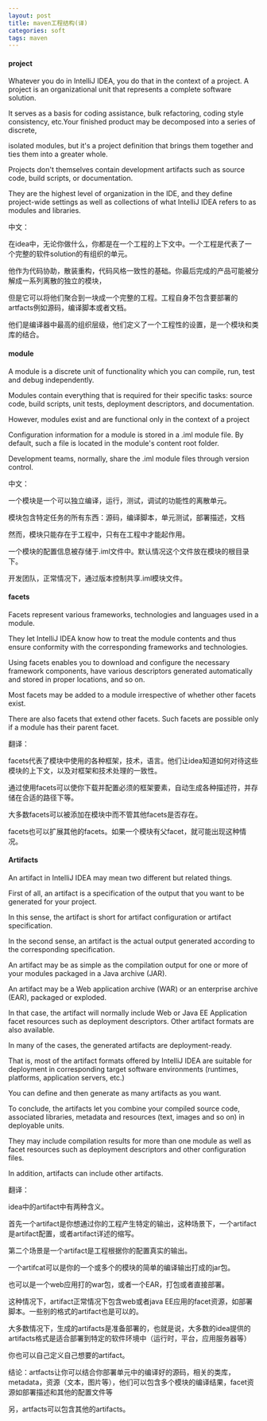 ```yaml
---
layout: post
title: maven工程结构(译)
categories: soft
tags: maven
---
```


#### project
Whatever you do in IntelliJ IDEA, you do that in the context of a project. A project is an organizational unit that represents a complete software solution.

It serves as a basis for coding assistance, bulk refactoring, coding style consistency, etc.Your finished product may be decomposed into a series of discrete,

isolated modules, but it's a project definition that brings them together and ties them into a greater whole.

Projects don't themselves contain development artifacts such as source code, build scripts, or documentation.

They are the highest level of organization in the IDE, and they define project-wide settings as well as collections of what IntelliJ IDEA refers to as modules and libraries.

中文：

在idea中，无论你做什么，你都是在一个工程的上下文中。一个工程是代表了一个完整的软件solution的有组织的单元。

他作为代码协助，散装重构，代码风格一致性的基础。你最后完成的产品可能被分解成一系列离散的独立的模块，

但是它可以将他们聚合到一块成一个完整的工程。工程自身不包含要部署的artfacts例如源码，编译脚本或者文档。

他们是编译器中最高的组织层级，他们定义了一个工程性的设置，是一个模块和类库的结合。

#### module
A module is a discrete unit of functionality which you can compile, run, test and debug independently.

Modules contain everything that is required for their specific tasks: source code, build scripts, unit tests, deployment descriptors, and documentation.

However, modules exist and are functional only in the context of a project

Configuration information for a module is stored in a .iml module file. By default, such a file is located in the module's content root folder.

Development teams, normally, share the .iml module files through version control.

中文：

一个模块是一个可以独立编译，运行，测试，调试的功能性的离散单元。

模块包含特定任务的所有东西：源码，编译脚本，单元测试，部署描述，文档

然而，模块只能存在于工程中，只有在工程中才能起作用。

一个模块的配置信息被存储于.iml文件中。默认情况这个文件放在模块的根目录下。

开发团队，正常情况下，通过版本控制共享.iml模块文件。

#### facets
Facets represent various frameworks, technologies and languages used in a module.

They let IntelliJ IDEA know how to treat the module contents and thus ensure conformity with the corresponding frameworks and technologies.

Using facets enables you to download and configure the necessary framework components, have various descriptors generated automatically and stored in proper locations, and so on.

Most facets may be added to a module irrespective of whether other facets exist.

There are also facets that extend other facets. Such facets are possible only if a module has their parent facet.

翻译：

facets代表了模块中使用的各种框架，技术，语言。他们让idea知道如何对待这些模块的上下文，以及对框架和技术处理的一致性。

通过使用facets可以使你下载并配置必须的框架要素，自动生成各种描述符，并存储在合适的路径下等。

大多数facets可以被添加在模块中而不管其他facets是否存在。

facets也可以扩展其他的facets。如果一个模块有父facet，就可能出现这种情况。

#### Artifacts
An artifact in IntelliJ IDEA may mean two different but related things.

First of all, an artifact is a specification of the output that you want to be generated for your project.

In this sense, the artifact is short for artifact configuration or artifact specification.

In the second sense, an artifact is the actual output generated according to the corresponding specification.

An artifact may be as simple as the compilation output for one or more of your modules packaged in a Java archive (JAR).

An artifact may be a Web application archive (WAR) or an enterprise archive (EAR), packaged or exploded.

In that case, the artifact will normally include Web or Java EE Application facet resources such as deployment descriptors. Other artifact formats are also available.

In many of the cases, the generated artifacts are deployment-ready.

That is, most of the artifact formats offered by IntelliJ IDEA are suitable for deployment in corresponding target software environments (runtimes, platforms, application servers, etc.)

You can define and then generate as many artifacts as you want.

To conclude, the artifacts let you combine your compiled source code, associated libraries, metadata and resources (text, images and so on) in deployable units.

They may include compilation results for more than one module as well as facet resources such as deployment descriptors and other configuration files.

In addition, artifacts can include other artifacts.

翻译：

idea中的artifact中有两种含义。

首先一个artifact是你想通过你的工程产生特定的输出，这种场景下，一个artifact是artifact配置，或者artifact详述的缩写。

第二个场景是一个artifact是工程根据你的配置真实的输出。

一个artifcat可以是你的一个或多个的模块的简单的编译输出打成的jar包。

也可以是一个web应用打的war包，或者一个EAR，打包或者直接部署。

这种情况下，artifact正常情况下包含web或者java EE应用的facet资源，如部署脚本。一些别的格式的artifact也是可以的。

大多数情况下，生成的artifacts是准备部署的，也就是说，大多数的idea提供的artifacts格式是适合部署到特定的软件环境中（运行时，平台，应用服务器等）

你也可以自己定义自己想要的artifact。

结论：artfacts让你可以结合你部署单元中的编译好的源码，相关的类库，metadata，资源（文本，图片等），他们可以包含多个模块的编译结果，facet资源如部署描述和其他的配置文件等

另，artfacts可以包含其他的artifacts。